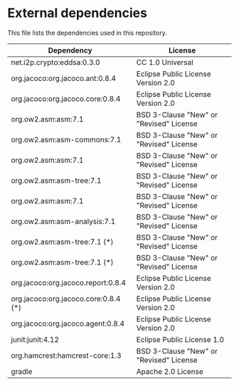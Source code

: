 # External dependencies

This file lists the dependencies used in this repository.

| Dependency                           | License                                 |
|--------------------------------------|-----------------------------------------|
| net.i2p.crypto:eddsa:0.3.0           | CC 1.0 Universal                        |
| org.jacoco:org.jacoco.ant:0.8.4      | Eclipse Public License Version 2.0      |
| org.jacoco:org.jacoco.core:0.8.4     | Eclipse Public License Version 2.0      |
| org.ow2.asm:asm:7.1                  | BSD 3-Clause "New" or "Revised" License |
| org.ow2.asm:asm-commons:7.1          | BSD 3-Clause "New" or "Revised" License |
| org.ow2.asm:asm:7.1                  | BSD 3-Clause "New" or "Revised" License |
| org.ow2.asm:asm-tree:7.1             | BSD 3-Clause "New" or "Revised" License |
| org.ow2.asm:asm:7.1                  | BSD 3-Clause "New" or "Revised" License |
| org.ow2.asm:asm-analysis:7.1         | BSD 3-Clause "New" or "Revised" License |
| org.ow2.asm:asm-tree:7.1 (*)         | BSD 3-Clause "New" or "Revised" License |
| org.ow2.asm:asm-tree:7.1 (*)         | BSD 3-Clause "New" or "Revised" License |
| org.jacoco:org.jacoco.report:0.8.4   | Eclipse Public License Version 2.0      |
| org.jacoco:org.jacoco.core:0.8.4 (*) | Eclipse Public License Version 2.0      |
| org.jacoco:org.jacoco.agent:0.8.4    | Eclipse Public License Version 2.0      |
| junit:junit:4.12                     | Eclipse Public License 1.0              |
| org.hamcrest:hamcrest-core:1.3       | BSD 3-Clause "New" or "Revised" License |
| gradle                               | Apache 2.0 License                      |

